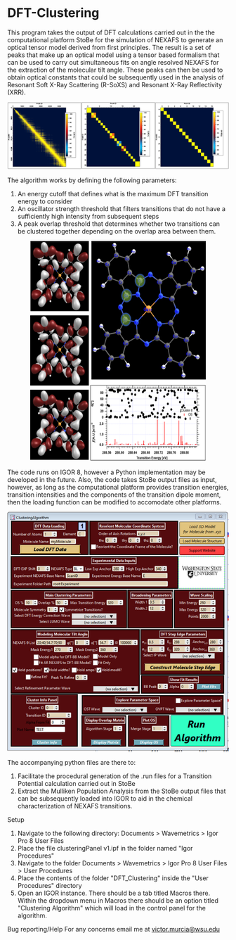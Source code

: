 # DFT-Clustering
This program takes the output of DFT calculations carried out in the the computational platform StoBe for the simulation of NEXAFS to generate an optical tensor model derived from first principles. The result is a set of peaks that make up an optical model using a tensor based formalism that can be used to carry out simultaneous fits on angle resolved NEXAFS for the extraction of the molecular tilt angle. These peaks can then be used to obtain optical constants that could be subsequently used in the analysis of Resonant Soft X-Ray Scattering (R-SoXS) and Resonant X-Ray Reflectivity (XRR).

<p align="center">
  <img src="images/ovps.png" />
</p>

The algorithm works by defining the following parameters:
1. An energy cutoff that defines what is the maximum DFT transition energy to consider
2. An oscillator strength threshold that filters transitions that do not have a sufficiently high intensity from subsequent steps
3. A peak overlap threshold that determines whether two transitions can be clustered together depending on the overlap area between them. 

<p align="center">
  <img src="images/dft bb to mo cl8.png"  width="400" height="500">
</p>

The code runs on IGOR 8, however a Python implementation may be developed in the future. Also, the code takes StoBe output files as input, however, as long as the computational platform provides transition energies, transition intensities and the components of the transition dipole moment, then the loading function can be modified to accomodate other platforms. 

<p align="center">
  <img src="images/gui.png" />
</p>

The accompanying python files are there to:
1. Facilitate the procedural generation of the .run files for a Transition Potential calculation carried out in StoBe 
2. Extract the Mulliken Population Analysis from the StoBe output files that can be subsequently loaded into IGOR to aid in the chemical characterization of NEXAFS transitions. 
 
 Setup
1. Navigate to the following directory: Documents > Wavemetrics > Igor Pro 8 User Files
2. Place the file clusteringPanel v1.ipf in the folder named "Igor Procedures"
3. Navigate to the folder Documents > Wavemetrics > Igor Pro 8 User Files > User Procedures  
4. Place the contents of the folder "DFT_Clustering" inside the "User Procedures" directory
5. Open an IGOR instance. There should be a tab titled Macros there. Within the dropdown menu in Macros there should be an option titled "Clustering Algorithm" which will load in the control panel for the algorithm.

Bug reporting/Help
For any concerns email me at victor.murcia@wsu.edu
